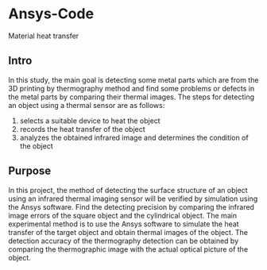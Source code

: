 # Ansys-Code
Material heat transfer

## Intro
  In this study, the main goal is detecting some metal parts which are from the 3D printing by thermography method and find some problems or defects in the metal parts by comparing their thermal images.
  The steps for detecting an object using a thermal sensor are as follows:
1. selects a suitable device to heat the object
2. records the heat transfer of the object
3. analyzes the obtained infrared image and determines the condition of the object

## Purpose
  In this project, the method of detecting the surface structure of an object using an infrared thermal imaging sensor will be verified by simulation using the Ansys software. Find the detecting precision by comparing the infrared image errors of the square object and the
cylindrical object. The main experimental method is to use the Ansys software to simulate the heat transfer of the target object and obtain thermal images of the object. The detection accuracy of the thermography detection can be obtained by comparing the thermographic
image with the actual optical picture of the object.
